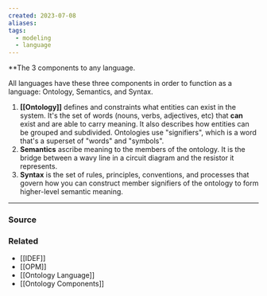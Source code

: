 ```yaml
---
created: 2023-07-08
aliases: 
tags:
  - modeling
  - language
---
```

**The 3 components to any language.

All languages have these three components in order to function as a language: Ontology, Semantics, and Syntax.

1. **[[Ontology]]** defines and constraints what entities can exist in the system. It's the set of words (nouns, verbs, adjectives, etc) that **can** exist and are able to carry meaning. It also describes how entities can be grouped and subdivided. Ontologies use "signifiers", which is a word that's a superset of "words" and "symbols". 
2. **Semantics** ascribe meaning to the members of the ontology. It is the bridge between a wavy line in a circuit diagram and the resistor it represents.
3. **Syntax** is the set of rules, principles, conventions, and processes that govern how you can construct member signifiers of the ontology to form higher-level semantic meaning.

---

### Source

### Related
- [[IDEF]] 
- [[OPM]] 
- [[Ontology Language]] 
- [[Ontology Components]]